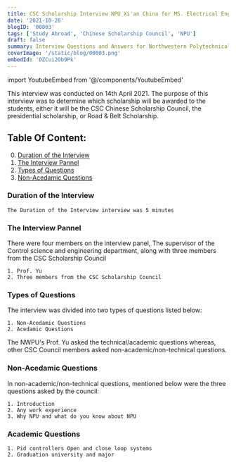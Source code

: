 ```yaml
---
title: CSC Scholarship Interview NPU Xi'an China for MS. Electrical Engineering 2021
date: '2021-10-26'
blogID: '00003'
tags: ['Study Abroad', 'Chinese Scholarship Council', 'NPU']
draft: false
summary: Interview Questions and Answers for Northwestern Polytechnical University Xi'an China for Chinese scholarship council 2021-2023, Masters Ecletcial engineering in control sciences and engineering .
coverImage: '/static/blog/00003.png'
embedId: 'DZCui2Ob9Pk'
---
```


import YoutubeEmbed from '@/components/YoutubeEmbed'

This interview was conducted on 14th April 2021. The purpose of this interview was to determine which scholarship will be awarded to the students, either it will be the CSC Chinese Scholarship Council, the presidential scholarship, or Road & Belt Scholarship.

<YoutubeEmbed embedId="DZCui2Ob9Pk" />

## Table Of Content:

0. [Duration of the Interview](#duration-of-thei-nterview)
1. [The Interview Pannel](#the-interview-pannel)
2. [Types of Questions](#types-of-questions)
3. [Non-Acedamic Questions](#non-acedamic-questions)

### Duration of the Interview

```
The Duration of the Interview interview was 5 minutes
```

### The Interview Pannel

There were four members on the interview panel, The supervisor of the Control science and engineering department, along with three members from the CSC Scholarship Council

```
1. Prof. Yu
2. Three members from the CSC Scholarship Council
```

### Types of Questions

The interview was divided into two types of questions listed below:

```
1. Non-Acedamic Questions
2. Acedamic Questions
```

The NWPU's Prof. Yu asked the technical/academic questions whereas, other CSC Council members asked non-academic/non-technical questions.

### Non-Acedamic Questions

In non-academic/non-technical questions, mentioned below were the three questions asked by the council:

```
1. Introduction
2. Any work experience
3. Why NPU and what do you know about NPU
```

### Academic Questions

```
1. Pid controllers Open and close loop systems
2. Graduation university and major
```
